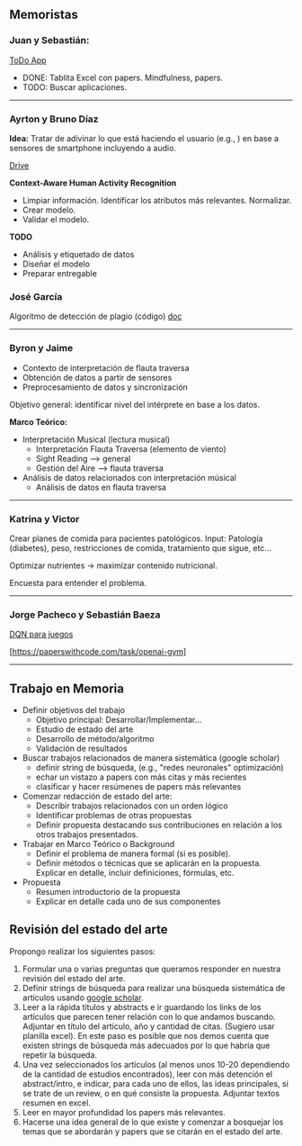 Memoristas
--

### Juan y Sebastián: 

[ToDo App](https://docs.google.com/file/d/1yQS1kjmL7xa3prQmHJI0EGcXyQ60qM1p/edit)

- DONE: Tablita Excel con papers. Mindfulness, papers.
- TODO: Buscar aplicaciones.

---

### Ayrton y Bruno Díaz

**Idea:** Tratar de adivinar lo que está haciendo el usuario (e.g., ) en base a sensores de smartphone incluyendo a audio.

[Drive](https://drive.google.com/drive/folders/1J-RoZXGb6gB5YeBXbBBzzacjT0t-Wc5S)

**Context-Aware Human Activity Recognition**

- Limpiar información. Identificar los atributos más relevantes. Normalizar.
- Crear modelo.
- Validar el modelo.

**TODO**

- Análisis y etiquetado de datos
- Diseñar el modelo
- Preparar entregable


### José García

Algoritmo de detección de plagio (código)
[doc](https://www.overleaf.com/8942898488hqmfbyxdxdvd)

---

### Byron y Jaime

- Contexto de interpretación de flauta traversa
- Obtención de datos a partir de sensores
- Preprocesamiento de datos y sincronización

Objetivo general: identificar nivel del intérprete en base a los datos.

**Marco Teórico:**

- Interpretación Musical (lectura musical)
	- Interpretación Flauta Traversa (elemento de viento)
	- Sight Reading --> general
	- Gestión del Aire --> flauta traversa
- Análisis de datos relacionados con interpretación músical
	- Análisis de datos en flauta traversa

---

### Katrina y Victor

Crear planes de comida para pacientes patológicos.
Input: Patología (diabetes), peso, restricciones de comida, tratamiento que sigue, etc...

Optimizar nutrientes -> maximizar contenido nutricional.

Encuesta para entender el problema.

---


### Jorge Pacheco y Sebastián Baeza

[DQN para juegos](https://docs.google.com/file/d/1VyM1QcedEZQqNSohkIH0HbFuqnCVkHXE/edit)

[https://paperswithcode.com/task/openai-gym]

---




## Trabajo en Memoria


- Definir objetivos del trabajo
   - Objetivo principal: Desarrollar/Implementar...
   - Estudio de estado del arte
   - Desarrollo de método/algoritmo
   - Validación de resultados
- Buscar trabajos relacionados de manera sistemática (google scholar)
	- definir string de búsqueda, (e.g., "redes neuronales" optimización)
	- echar un vistazo a papers con más citas y más recientes
	- clasificar y hacer resúmenes de papers más relevantes
- Comenzar redacción de estado del arte:
	- Describir trabajos relacionados con un orden lógico
	- Identificar problemas de otras propuestas
	- Definir propuesta destacando sus contribuciones en relación a los otros trabajos presentados.
- Trabajar en Marco Teórico o Background
	- Definir el problema de manera formal (si es posible).
	- Definir métodos o técnicas que se aplicarán en la propuesta. Explicar en detalle, incluir definiciones, fórmulas, etc. 
- Propuesta
	- Resumen introductorio de la propuesta
	- Explicar en detalle cada uno de sus componentes

Revisión del estado del arte
---

Propongo realizar los siguientes pasos:

1. Formular una o varias preguntas que queramos responder en nuestra revisión del estado del arte.
2. Definir strings de búsqueda para realizar una búsqueda sistemática de artículos usando [google scholar](http://scholar.google.es/).
3. Leer a la rápida títulos y abstracts e ir guardando los links de los artículos que parecen tener relación con lo que andamos buscando. Adjuntar en título del artículo, año y cantidad de citas. (Sugiero usar planilla excel). En este paso es posible que nos demos cuenta que existen strings de búsqueda más adecuados por lo que habría que repetir la búsqueda. 
4. Una vez seleccionados los artículos (al menos unos 10-20 dependiendo de la cantidad de estudios encontrados), leer con más detención el abstract/intro, e indicar, para cada uno de ellos, las ideas principales, si se trate de un review, o en qué consiste la propuesta. Adjuntar textos resumen en excel.
5. Leer en mayor profundidad los papers más relevantes.
6. Hacerse una idea general de lo que existe y comenzar a bosquejar los temas que se abordarán y papers que se citarán en el estado del arte.





<!--stackedit_data:
eyJoaXN0b3J5IjpbMTA3MjIyNTM2NSwtMjE2NzgwODAxLC0xMD
Q4NTc2ODUxLC0xODg2MzM5NjQ0LC0yNjM3OTM5Niw0NjYzMjMz
NCwtMjA1MjExMzA0OSwtMTI2NTg5NTY5MSwtMTczNzc1Mjc3Ni
wxODA5NTU5MzcwLC04MzczOTYyMjMsNjYxNjMyMzQsLTQxNDk4
ODc1LDcyODg0NjE5OSwtMTIwMzcyNzY4MCwxNjYzNTczMTAwLC
0xMzQwOTkzODg0LC0xMzgyMzg1ODE4LC02Nzc2Mzk0MjMsLTE3
MDQ1Njg2MDldfQ==
-->